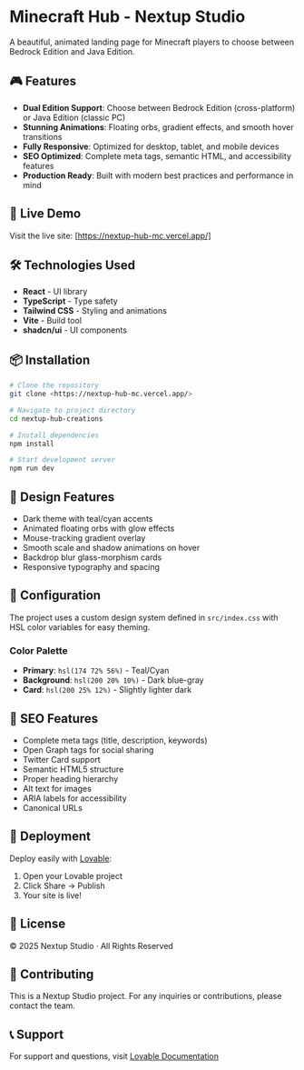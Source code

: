 # Minecraft Hub - Nextup Studio

A beautiful, animated landing page for Minecraft players to choose between Bedrock Edition and Java Edition.

## 🎮 Features

- **Dual Edition Support**: Choose between Bedrock Edition (cross-platform) or Java Edition (classic PC)
- **Stunning Animations**: Floating orbs, gradient effects, and smooth hover transitions
- **Fully Responsive**: Optimized for desktop, tablet, and mobile devices
- **SEO Optimized**: Complete meta tags, semantic HTML, and accessibility features
- **Production Ready**: Built with modern best practices and performance in mind

## 🚀 Live Demo

Visit the live site: [https://nextup-hub-mc.vercel.app/]

## 🛠️ Technologies Used

- **React** - UI library
- **TypeScript** - Type safety
- **Tailwind CSS** - Styling and animations
- **Vite** - Build tool
- **shadcn/ui** - UI components

## 📦 Installation

```bash
# Clone the repository
git clone <https://nextup-hub-mc.vercel.app/>

# Navigate to project directory
cd nextup-hub-creations

# Install dependencies
npm install

# Start development server
npm run dev
```

## 🎨 Design Features

- Dark theme with teal/cyan accents
- Animated floating orbs with glow effects
- Mouse-tracking gradient overlay
- Smooth scale and shadow animations on hover
- Backdrop blur glass-morphism cards
- Responsive typography and spacing

## 🔧 Configuration

The project uses a custom design system defined in `src/index.css` with HSL color variables for easy theming.

### Color Palette
- **Primary**: `hsl(174 72% 56%)` - Teal/Cyan
- **Background**: `hsl(200 20% 10%)` - Dark blue-gray
- **Card**: `hsl(200 25% 12%)` - Slightly lighter dark

## 📱 SEO Features

- Complete meta tags (title, description, keywords)
- Open Graph tags for social sharing
- Twitter Card support
- Semantic HTML5 structure
- Proper heading hierarchy
- Alt text for images
- ARIA labels for accessibility
- Canonical URLs

## 🚀 Deployment

Deploy easily with [Lovable](https://lovable.dev):

1. Open your Lovable project
2. Click Share → Publish
3. Your site is live!

## 📄 License

© 2025 Nextup Studio · All Rights Reserved

## 🤝 Contributing

This is a Nextup Studio project. For any inquiries or contributions, please contact the team.

## 📞 Support

For support and questions, visit [Lovable Documentation](https://docs.lovable.dev)
